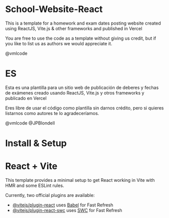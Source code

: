 # School-Website-React 
 This is a template for a homework and exam dates posting website created using ReactJS, Vite.js & other frameworks and published in Vercel

You are free to use the code as a template without giving us credit, but if you like to list us as authors we would appreciate it.

@vmlcode

# ES

Esta es una plantilla para un sitio web de publicación de deberes y fechas de exámenes creado usando ReactJS, Vite.js y otros frameworks y publicado en Vercel

Eres libre de usar el código como plantilla sin darnos crédito, pero si quieres listarnos como autores te lo agradeceríamos.

@vmlcode
@JPBlondell 

# Install & Setup

# React + Vite

This template provides a minimal setup to get React working in Vite with HMR and some ESLint rules.

Currently, two official plugins are available:

- [@vitejs/plugin-react](https://github.com/vitejs/vite-plugin-react/blob/main/packages/plugin-react/README.md) uses [Babel](https://babeljs.io/) for Fast Refresh
- [@vitejs/plugin-react-swc](https://github.com/vitejs/vite-plugin-react-swc) uses [SWC](https://swc.rs/) for Fast Refresh
